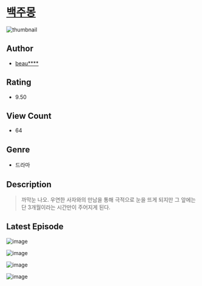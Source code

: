 # [백주몽](https://comic.naver.com/challenge/list?titleId=810085)
![thumbnail](https://image-comic.pstatic.net/user_contents_data/challenge_comic/2023/05/23/360960/upload_3832907851884541753_480x623.jpeg)

## Author
- [beau****](https://comic.naver.com/artistTitle?id=360960)

## Rating
- 9.50

## View Count
- 64

## Genre
- 드라마

## Description
> 까막눈 나오. 우연한 사자와의 만남을 통해 극적으로 눈을 뜨게 되지만 그 앞에는 단 3개월이라는 시간만이 주어지게 된다.


## Latest Episode
![image](https://image-comic.pstatic.net/user_contents_data/challenge_comic/2023/05/23/360960/upload_3617571587598934883.jpeg)

![image](https://image-comic.pstatic.net/user_contents_data/challenge_comic/2023/05/23/360960/upload_3847535772529156705.jpeg)

![image](https://image-comic.pstatic.net/user_contents_data/challenge_comic/2023/05/23/360960/upload_3833185843575861811.jpeg)

![image](https://image-comic.pstatic.net/user_contents_data/challenge_comic/2023/05/23/360960/upload_3546079362416730465.jpeg)
